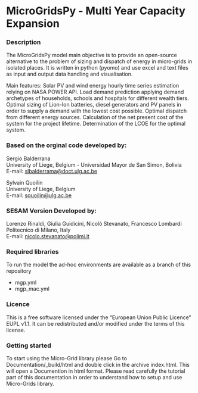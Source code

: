 MicroGridsPy - Multi Year Capacity Expansion
========================

### Description

The MicroGridsPy model main objective is to provide an open-source alternative to the problem of sizing and dispatch of energy in micro-grids in isolated places. 
It is written in python (pyomo) and use excel and text files as input and output data handling and visualisation.

Main features:
    Solar PV and wind energy hourly time series estimation relying on NASA POWER API.
    Load demand prediction applying demand archetypes of households, schools and hospitals for different wealth tiers.
    Optimal sizing of Lion-Ion batteries, diesel generators and PV panels in order to supply a demand with the lowest cost possible.
    Optimal dispatch from different energy sources.
    Calculation of the net present cost of the system for the project lifetime.
    Determination of the LCOE for the optimal system.


### Based on the orginal code developed by:

Sergio Balderrana <br/>
University of Liege, Belgium - Universidad Mayor de San Simon, Bolivia <br/>
E-mail: slbalderrama@doct.ulg.ac.be <br/>

Sylvain Quoilin <br/>
University of Liege, Belgium <br/>
E-mail: squoilin@ulg.ac.be  <br/>

### SESAM Version Developed by:

Lorenzo Rinaldi, Giulia Guidicini, Nicolò Stevanato, Francesco Lombardi <br/>
Politecnico di Milano, Italy <br/>
E-mail: nicolo.stevanato@polimi.it <br/>
 
### Required libraries

To run the model the ad-hoc environments are available as a branch of this repository

 - mgp.yml
 - mgp_mac.yml


### Licence
This is a free software licensed under the “European Union Public Licence" EUPL v1.1. It 
can be redistributed and/or modified under the terms of this license.

### Getting started

To start using the Micro-Grid library please Go to Documentation/_build/html and double click in the archive index.html. This will open a Documention in html format. Please read carefully the tutorial part of this documentation in order to understand how to setup and use Micro-Grids library.


